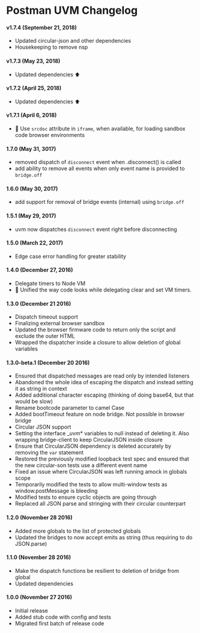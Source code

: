 # Postman UVM Changelog

#### v1.7.4 (September 21, 2018)
- Updated circular-json and other dependencies
- Housekeeping to remove nsp

#### v1.7.3 (May 23, 2018)
* Updated dependencies :arrow_up:

#### v1.7.2 (April 25, 2018)
* Updated dependencies :arrow_up:

#### v1.7.1 (April 6, 2018)
* :bug: Use `srcdoc` attribute in `iframe`, when available, for loading sandbox code browser environments

#### 1.7.0 (May 31, 3017)
* removed dispatch of `disconnect` event when .disconnect() is called
* add ability to remove all events when only event name is provided to `bridge.off`

#### 1.6.0 (May 30, 2017)
* add support for removal of bridge events (internal) using `bridge.off`

#### 1.5.1 (May 29, 2017)
* uvm now dispatches `disconnect` event right before disconnecting

#### 1.5.0 (March 22, 2017)
* Edge case error handling for greater stability

#### 1.4.0 (December 27, 2016)
* Delegate timers to Node VM
* :art: Unified the way code looks while delegating clear and set VM timers.

#### 1.3.0 (December 21 2016)
* Dispatch timeout support
* Finalizing external browser sandbox
* Updated the browser firmware code to return only the script and exclude the outer HTML
* Wrapped the dispatcher inside a closure to allow deletion of global variables

#### 1.3.0-beta.1 (December 20 2016)
* Ensured that dispatched messages are read only by intended listeners
* Abandoned the whole idea of escaping the dispatch and instead setting it as string in context
* Added additional character escaping (thinking of doing base64, but that would be slow)
* Rename bootcode parameter to camel Case
* Added bootTimeout feature on node bridge. Not possible in browser bridge
* Circular JSON support
* Setting the interface __uvm_* variables to null instead of deleting it. Also wrapping bridge-client to keep CircularJSON inside closure
* Ensure that CircularJSON dependency is deleted accurately by removing the `var` statement
* Restored the previously modified loopback test spec and ensured that the new circular-son tests use a different event name
* Fixed an issue where CircularJSON was left running amock in globals scope
* Temporarily modified the tests to allow multi-window tests as window.postMessage is bleeding
* Modified tests to ensure cyclic objects are going through
* Replaced all JSON parse and stringing with their circular counterpart

#### 1.2.0 (November 28 2016)
* Added more globals to the list of protected globals
* Updated the bridges to now accept emits as string (thus requiring to do JSON.parse)

#### 1.1.0 (November 28 2016)
* Make the dispatch functions be resilient to deletion of bridge from global
* Updated dependencies

#### 1.0.0 (November 27 2016)
* Initial release
* Added stub code with config and tests
* Migrated first batch of release code
